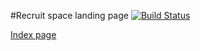 #Recruit space landing page [![Build Status](https://travis-ci.org/aliosv/recruit-space.svg?branch=dev)](https://travis-ci.org/aliosv/recruit-space)

[Index page](https://aliosv.github.io/recruit-space/index.html)
